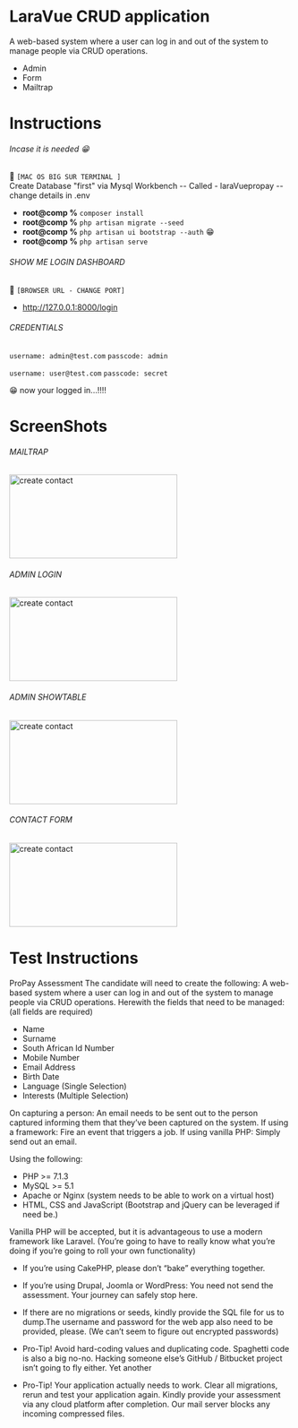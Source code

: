 [//]: <> (// This is confusing, I KNOW, so let me explain it to you)
# LaraVue CRUD application
A web-based system where a user can log in and out of the system to manage people via CRUD operations.
* Admin
* Form
* Mailtrap

# Instructions
###### Incase it is needed :grin:
:checkered_flag: ```[MAC OS BIG SUR TERMINAL ]```  
Create Database "first" via Mysql Workbench -- 
Called - laraVuepropay -- change details in .env

- **root@comp %** ```composer install```
- **root@comp %** ```php artisan migrate --seed```
- **root@comp %** ```php artisan ui bootstrap --auth``` :grin:
- **root@comp %** ```php artisan serve```

[//]: <> (// put here so I dont have to redo it again for another test => copy paste :-/)
[//]: <> (// composer require laravel/ui)
[//]: <> (// php artisan key:generate`)
[//]: <> (// php artisan ui vue --auth`)
[//]: <> (// php artisan session:table)
[//]: <> (// npm install)
[//]: <> (// npm run dev)

###### SHOW ME LOGIN DASHBOARD
:checkered_flag: ```[BROWSER URL - CHANGE PORT]``` 
- <a href="http://127.0.0.1:8000/login">http://127.0.0.1:8000/login</a>

###### CREDENTIALS
```username: admin@test.com```
```passcode: admin```

```username: user@test.com```
```passcode: secret```

:grin: now your logged in...!!!!



# ScreenShots

###### MAILTRAP
<img src="https://raw.githubusercontent.com/DeanDevel/DevTests/main/2022/Propay/images/mailtrap.png" alt="create contact" width="300" height="150">

###### ADMIN LOGIN
<img src="https://raw.githubusercontent.com/DeanDevel/DevTests/main/2022/Propay/images/admin.png" alt="create contact" width="300" height="150">

###### ADMIN SHOWTABLE
<img src="https://raw.githubusercontent.com/DeanDevel/DevTests/main/2022/Propay/images/showtable.png" alt="create contact" width="300" height="150">

###### CONTACT FORM
<img src="https://raw.githubusercontent.com/DeanDevel/DevTests/main/2022/Propay/images/contactform.png" alt="create contact" width="300" height="150">



# Test Instructions
ProPay Assessment
The candidate will need to create the following:
A web-based system where a user can log in and out of the system to manage people via CRUD operations.
Herewith the fields that need to be managed: (all fields are required)
* Name
* Surname
* South African Id Number
* Mobile Number
* Email Address
* Birth Date
* Language (Single Selection)
* Interests (Multiple Selection)

On capturing a person: An email needs to be sent out to the person captured informing them that they’ve been captured on the system.
If using a framework: Fire an event that triggers a job.
If using vanilla PHP: Simply send out an email.

Using the following:
* PHP >= 7.1.3
* MySQL >= 5.1
* Apache or Nginx (system needs to be able to work on a virtual host)
* HTML, CSS and JavaScript (Bootstrap and jQuery can be leveraged if need be.)

Vanilla PHP will be accepted, but it is advantageous to use a modern framework like Laravel. (You’re going to have to really know what you’re doing if you’re going to roll your own functionality)

- If you’re using CakePHP, please don’t “bake” everything together.
- If you’re using Drupal, Joomla or WordPress: You need not send the assessment. Your journey can safely stop here.
- If there are no migrations or seeds, kindly provide the SQL file for us to dump.The username and password for the web app also need to be provided, please. (We can’t seem to figure out encrypted passwords)

- Pro-Tip! Avoid hard-coding values and duplicating code. Spaghetti code is also a big no-no. Hacking someone else’s GitHub / Bitbucket project isn’t going to fly either.
Yet another 
- Pro-Tip! Your application actually needs to work. Clear all migrations, rerun and test your application again.
Kindly provide your assessment via any cloud platform after completion. Our mail server blocks any incoming compressed files.